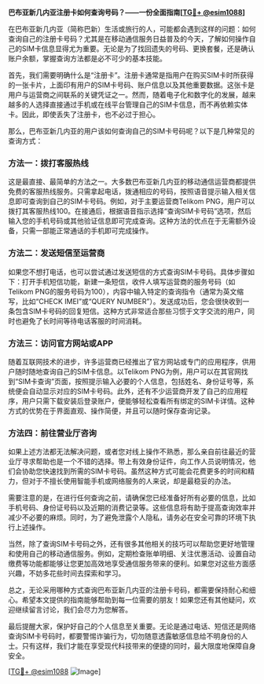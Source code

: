 **巴布亚新几内亚注册卡如何查询号码？——一份全面指南[[TG💪+ @esim1088](https://t.me/s/esim1088)]**

在巴布亚新几内亚（简称巴新）生活或旅行的人，可能都会遇到这样的问题：如何查询自己的注册卡号码？尤其是在移动通信服务日益普及的今天，了解如何操作自己的SIM卡信息显得尤为重要。无论是为了找回遗失的号码、更换套餐，还是确认账户余额，掌握查询方法都是必不可少的基本技能。

首先，我们需要明确什么是“注册卡”。注册卡通常是指用户在购买SIM卡时所获得的一张卡片，上面印有用户的SIM卡号码、账户信息以及其他重要数据。这张卡是用户与运营商之间联系的关键凭证之一。然而，随着电子化和数字化的发展，越来越多的人选择直接通过手机或在线平台管理自己的SIM卡信息，而不再依赖实体卡。因此，即使丢失了注册卡，也不必过于担心。

那么，巴布亚新几内亚的用户该如何查询自己的SIM卡号码呢？以下是几种常见的查询方式：

### 方法一：拨打客服热线

这是最直接、最简单的方法之一。大多数巴布亚新几内亚的移动通信运营商都提供免费的客服热线服务。只需拿起电话，拨通相应的号码，按照语音提示输入相关信息即可查询到自己的SIM卡号码。例如，对于主要运营商Telikom PNG，用户可以拨打其客服热线100。在接通后，根据语音指示选择“查询SIM卡号码”选项，然后输入您的手机号码或其他验证信息即可完成查询。这种方法的优点在于无需额外设备，只需一部能正常通话的手机即可完成操作。

### 方法二：发送短信至运营商

如果您不想打电话，也可以尝试通过发送短信的方式查询SIM卡号码。具体步骤如下：打开手机短信功能，新建一条短信，收件人填写运营商的服务号码（如Telikom PNG的服务号码为100），内容中输入特定的查询指令（通常为英文缩写，比如“CHECK IMEI”或“QUERY NUMBER”）。发送成功后，您会很快收到一条包含SIM卡号码的回复短信。这种方式非常适合那些习惯于文字交流的用户，同时也避免了长时间等待电话客服的时间消耗。

### 方法三：访问官方网站或APP

随着互联网技术的进步，许多运营商已经推出了官方网站或专门的应用程序，供用户随时随地查询自己的SIM卡信息。以Telikom PNG为例，用户可以在其官网找到“SIM卡查询”页面，按照提示输入必要的个人信息，包括姓名、身份证号等，系统便会自动显示对应的SIM卡号码。此外，还有不少运营商开发了自己的应用程序，用户只需下载安装后登录账户，便能够轻松查看所有绑定的SIM卡详情。这种方式的优势在于界面直观、操作简便，并且可以随时保存查询记录。

### 方法四：前往营业厅咨询

如果上述方法都无法解决问题，或者您对线上操作不熟悉，那么亲自前往最近的营业厅寻求帮助也是一个不错的选择。带上有效身份证件，向工作人员说明情况，他们会协助您快速找到所需的SIM卡号码。虽然这种方式可能会花费更多的时间和精力，但对于不擅长使用智能手机或网络服务的人来说，却是最稳妥的办法。

需要注意的是，在进行任何查询之前，请确保您已经准备好所有必要的信息，比如手机号码、身份证号码以及近期的消费记录等。这些信息将有助于提高查询效率并减少不必要的麻烦。同时，为了避免泄露个人隐私，请务必在安全可靠的环境下执行上述操作。

当然，除了查询SIM卡号码之外，还有很多其他相关的技巧可以帮助您更好地管理和使用自己的移动通信服务。例如，定期检查账单明细、关注优惠活动、设置自动缴费等功能都能够让您更加高效地享受通信服务带来的便利。如果您对这些方面感兴趣，不妨多花些时间去探索和学习。

总之，无论采用哪种方式查询巴布亚新几内亚的注册卡号码，都需要保持耐心和细心。希望本文提供的指南能够帮助到每一位需要的朋友！如果您还有其他疑问，欢迎继续留言讨论，我们会尽力为您解答。

最后提醒大家，保护好自己的个人信息至关重要。无论是通过电话、短信还是网络查询SIM卡号码时，都要警惕诈骗行为，切勿随意透露敏感信息给不明身份的人士。只有这样，我们才能在享受现代科技带来的便捷的同时，最大限度地保障自身安全。

[[TG💪+ @esim1088](https://t.me/s/esim1088) ![Image](https://i.postimg.cc/4NQfJmqS/Snipaste-2025-05-13-00-14-12.png)]